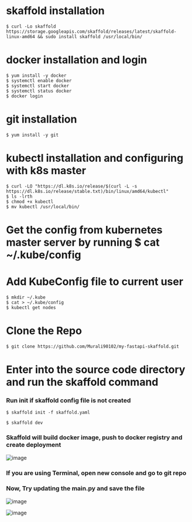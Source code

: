 # skaffold installation

```
$ curl -Lo skaffold https://storage.googleapis.com/skaffold/releases/latest/skaffold-linux-amd64 && sudo install skaffold /usr/local/bin/
```

# docker installation and login 

```
$ yum install -y docker
$ systemctl enable docker
$ systemctl start docker
$ systemctl status docker
$ docker login
```
# git installation

```
$ yum install -y git
```


# kubectl installation and configuring with k8s master
```
$ curl -LO "https://dl.k8s.io/release/$(curl -L -s https://dl.k8s.io/release/stable.txt)/bin/linux/amd64/kubectl"
$ ls -lrth
$ chmod +x kubectl
$ mv kubectl /usr/local/bin/
```

# Get the config from kubernetes master server by running $ cat ~/.kube/config 

# Add KubeConfig file to current user 
```
$ mkdir ~/.kube
$ cat > ~/.kube/config
$ kubectl get nodes
```

# Clone the Repo
```
$ git clone https://github.com/Murali90102/my-fastapi-skaffold.git
```

# Enter into the source code directory and run the skaffold command

### Run init if skaffold config file is not created
```
$ skaffold init -f skaffold.yaml
```

```
$ skaffold dev
```

### Skaffold will build docker image, push to docker registry and create deployment

![image](https://github.com/Murali90102/my-fastapi-skaffold/assets/131275911/f616c997-22cf-44e2-9fd5-183a900ef48a)


### If you are using Terminal, open new console and go to git repo
### Now, Try updating the main.py and save the file

![image](https://github.com/Murali90102/my-fastapi-skaffold/assets/131275911/6f69c845-ffdb-4d80-941b-0bc44ee05df8)


![image](https://github.com/Murali90102/my-fastapi-skaffold/assets/131275911/d86e9f9b-e00b-4a71-b0e0-05939363f97a)






